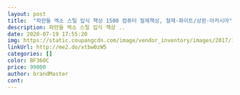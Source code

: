 ```yaml
---
layout: post 
title:  "파란들 엑소 스틸 입식 책상 1500 컴퓨터 철제책상, 철재-화이트/상판-아카시아" 
description: 파란들 엑소 스틸 입식 책상 ..
date: 2020-07-19 17:55:20 
img: https://static.coupangcdn.com/image/vendor_inventory/images/2017/12/07/11/3/f45ffad5-d43e-48c6-92bf-96fac70886af.jpg 
linkUrl: http://me2.do/xtbw0zW5 
categories: [] 
color: BF360C 
price: 99000 
author: brandMaster 
cont:  
---
```

 